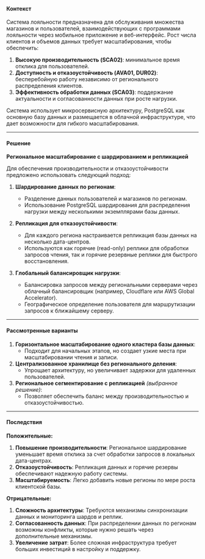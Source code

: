 #### **Контекст**

Система лояльности предназначена для обслуживания множества магазинов и пользователей, взаимодействующих с программами лояльности через мобильное приложение и веб-интерфейс. Рост числа клиентов и объемов данных требует масштабирования, чтобы обеспечить:

1. **Высокую производительность (SCA02)**: минимальное время отклика для пользователей.
2. **Доступность и отказоустойчивость (AVA01, DUR02)**: бесперебойную работу независимо от регионального распределения клиентов.
3. **Эффективность обработки данных (SCA03)**: поддержание актуальности и согласованности данных при росте нагрузки.

Система использует микросервисную архитектуру, PostgreSQL как основную базу данных и размещается в облачной инфраструктуре, что дает возможности для гибкого масштабирования.

---

#### **Решение**

**Региональное масштабирование с шардированием и репликацией**

Для обеспечения производительности и отказоустойчивости предложено использовать следующий подход:

1. **Шардирование данных по регионам**:
    
    - Разделение данных пользователей и магазинов по регионам.
    - Использование PostgreSQL шардирования для распределения нагрузки между несколькими экземплярами базы данных.
2. **Репликация для отказоустойчивости**:
    
    - Для каждого региона настраивается репликация базы данных на несколько дата-центров.
    - Используются как горячие (read-only) реплики для обработки запросов чтения, так и горячие резервные реплики для быстрого восстановления.
3. **Глобальный балансировщик нагрузки**:
    
    - Балансировка запросов между региональными серверами через облачный балансировщик (например, Cloudflare или AWS Global Accelerator).
    - Географическое определение пользователя для маршрутизации запросов к ближайшему серверу.

---

#### **Рассмотренные варианты**

1. **Горизонтальное масштабирование одного кластера базы данных**:
    - Подходит для начальных этапов, но создает узкие места при масштабировании чтения и записи.
2. **Централизованное хранилище без регионального деления**:
    - Упрощает архитектуру, но увеличивает задержки для удаленных пользователей.
3. **Региональное сегментирование с репликацией** _(выбранное решение)_:
    - Позволяет обеспечить баланс между производительностью и отказоустойчивостью.

---

#### **Последствия**

**Положительные:**

1. **Повышение производительности**: Региональное шардирование уменьшает время отклика за счет обработки запросов в локальных дата-центрах.
2. **Отказоустойчивость**: Репликация данных и горячие резервы обеспечивают надежную работу системы.
3. **Масштабируемость**: Легко добавить новые регионы по мере роста клиентской базы.

**Отрицательные:**

1. **Сложность архитектуры**: Требуются механизмы синхронизации данных и мониторинга шардов и реплик.
2. **Согласованность данных**: При распределении данных по регионам возможны конфликты, которые нужно решать через дополнительные механизмы.
3. **Увеличение затрат**: Более сложная инфраструктура требует больших инвестиций в настройку и поддержку.